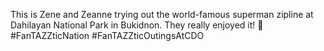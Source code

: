 This is Zene and Zeanne trying out the world-famous superman zipline at Dahilayan National Park in Bukidnon. They really enjoyed it! 🙂 #FanTAZZticNation #FanTAZZticOutingsAtCDO